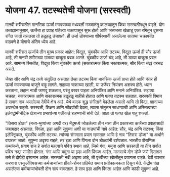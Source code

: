 # योजना 47. तटस्थतेची योजना (सरस्वती)

मानवी शरीरातील मानसिक ऊर्जा मणक्याच्या मध्यवर्ती मज्जातंतू कालव्यातून किंवा सरस्वतीमधून वाहते. योग तत्त्वज्ञानानुसार, ऊर्जेचा हा प्रवाह पहिल्या चक्रापासून सुरू होतो आणि जसजसा खेळाडू एका रांगेतून दुसऱ्या रांगेत जातो तसतसा तो हळूहळू उंचावतो. ही उर्जा डोक्याच्या शीर्षस्थानी असलेल्या सातव्या चक्रापर्यंत वाढवणे हे योगाचे अंतिम ध्येय आहे.

मानवी शरीरात ऊर्जाचे तीन मुख्य प्रकार आहेत: विद्युत, चुंबकीय आणि तटस्थ. विद्युत ऊर्जा ही सौर ऊर्जा आहे, ती मानवी शरीराच्या उजव्या बाजूला प्रबळ असते. चुंबकीय ऊर्जा चंद्र आहे, ती डाव्या बाजूला प्रबल आहे. सामान्य स्थितीत, विद्युत किंवा चुंबकीय ऊर्जा (सकारात्मक किंवा नकारात्मक, सौर किंवा चंद्र) वरचढ असते.

जेव्हा सौर आणि चंद्र तत्त्वे संतुलित असतात तेव्हा तटस्थ किंवा मानसिक ऊर्जा प्राप्त होते आणि नंतर ही ऊर्जा मणक्याच्या बाजूने वाहू लागते. सहाव्या चक्राच्या खाली, या उर्जेवर नियंत्रण अशक्य होते. ध्यान करताना, लहान नाडी जाणवू शकतात, परंतु वरवर पाहता अनियंत्रित आणि मनाने अनियंत्रित. सहाव्या चक्रात, नकारात्मक आणि सकारात्मक हळूहळू नाहीसे होतात आणि फक्त तटस्थ राहतात. सरस्वती विमान हे समान नाव असलेल्या देवीचे क्षेत्र आहे. येथे वादक शुद्ध संगीताने वेढलेला असतो आणि तो विद्या, ज्ञानाच्या अवस्थेत राहतो. सरस्वती, शिक्षण आणि सौंदर्याची देवता, त्याला संतुलन साधण्याची आणि अस्तित्वाच्या इलेक्ट्रोमॅग्नेटिक क्षेत्राच्या प्रभावांच्या पलीकडे राहण्याची संधी देते. आता तो फक्त खेळ पाहू शकतो.

"तिसरा डोळा" (मध्य-भुव्यांच्या अगदी वर) मेंदूमध्ये जोडलेल्या तीन नसा तीन प्रकारच्या ऊर्जेच्या प्रवाहासाठी जबाबदार असतात. पिंगळा, इडा आणि सुषुम्ना अशी या नाड्यांची नावे आहेत: सौर, चंद्र आणि तटस्थ; किंवा इलेक्ट्रिकल, चुंबकीय आणि तटस्थ. त्यांच्या संगमाला प्रयाग म्हणतात आणि हे नाव "तिसरा डोळा" या अर्थाने वापरला जातो. सुषुम्ना अदृश्‍य राहते, तर इडा आणि पिंगला दोन डोळ्यांनी दर्शवतात. भारतीय पौराणिक कथांमध्ये, प्रयाग राज हे सर्वात महत्वाचे पवित्र स्थान आहे, जिथे गंगा, यमुना आणि सरस्वती या तीन सर्वात पवित्र नद्या सामील होतात. गंगा आणि यमुना या इडा आणि पिंगळा आहेत. माणसाचे दोन डोळे जसे दिसतात तसे ते दोघेही दृश्यमान आहेत. सरस्वती नदी अदृश्य आहे, ती पृथ्वीच्या खोलीतून प्रयागला वाहते. दैवी उपचार करणारा एस्कुलॅपियसच्या कर्मचार्‍यांच्या ग्रीको-रोमन प्रतिमेत समान प्रतीकात्मकता दिसून येते. केंद्रीय पंख असलेल्या कर्मचार्‍यांभोवती दोन साप वावरतात. हे साप इडा आणि पिंगला आहेत आणि कांडी सुषुम्ना आहे.
